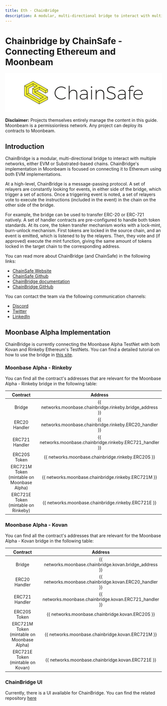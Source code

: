 ```yaml
---
title: Eth - ChainBridge
description: A modular, multi-directional bridge to interact with multiple networks that connect Ethereum and Moonbeam
---
```


# Chainbridge by ChainSafe - Connecting Ethereum and Moonbeam

![ChainSafe Banner](../images/chainbridge/dapps-chainbridge-banner.png)

**Disclaimer:** Projects themselves entirely manage the content in this guide. Moonbeam is a permissionless network. Any project can deploy its contracts to Moonbeam.

## Introduction

ChainBridge is a modular, multi-directional bridge to interact with multiple networks, either EVM or Substrated-based chains. ChainBridge's implementation in Moonbeam is focused on connecting it to Ethereum using both EVM implementations.

At a high-level, ChainBridge is a message-passing protocol. A set of relayers are constantly looking for events, in either side of the bridge, which trigger a set of actions. Once a triggering event is noted, a set of relayers vote to execute the instructions (included in the event) in the chain on the other side of the bridge.

For example, the bridge can be used to transfer ERC-20 or ERC-721 natively. A set of handler contracts are pre-configured to handle both token standards. At its core, the token transfer mechanism works with a lock-mint, burn-unlock mechanism. First tokens are locked in the source chain, and an event is emitted, which is listened to by the relayers. Then, they vote and (if approved) execute the mint function, giving the same amount of tokens locked in the target chain to the corresponding address.

You can read more about ChainBridge (and ChainSafe) in the following links:

-  [ChainSafe Website](https://chainsafe.io/)
-  [ChainSafe Github](https://github.com/chainsafe)
-  [ChainBridge documentation](https://chainbridge.chainsafe.io/)
-  [ChainBridge GitHub](https://github.com/ChainSafe/ChainBridge)

You can contact the team via the following communication channels:

-  [Discord](https://discord.gg/xSAwrnCWcg)
-  [Twitter](https://twitter.com/ChainSafeth)
-  [LinkedIn](https://www.linkedin.com/company/chainsafe-systems)

## Moonbase Alpha Implementation

ChainBridge is currently connecting the Moonbase Alpha TestNet with both Kovan and Rinkeby Ethereum's TestNets. You can find a detailed tutorial on how to use the bridge in [this site](/integrations/bridges/ethereum/chainbridge/).

### Moonbase Alpha - Rinkeby

You can find all the contract's addresses that are relevant for the Moonbase Alpha - Rinkeby bridge in the following table:

|                  Contract                  |                          Address                           |
| :----------------------------------------: | :--------------------------------------------------------: |
|                   Bridge                   | {{ networks.moonbase.chainbridge.rinkeby.bridge_address }} |
|               ERC20 Handler                | {{ networks.moonbase.chainbridge.rinkeby.ERC20_handler }}  |
|               ERC721 Handler               | {{ networks.moonbase.chainbridge.rinkeby.ERC721_handler }} |
|                ERC20S Token                |     {{ networks.moonbase.chainbridge.rinkeby.ERC20S }}     |
| ERC721M Token (mintable on Moonbase Alpha) |    {{ networks.moonbase.chainbridge.rinkeby.ERC721M }}     |
|    ERC721E Token (mintable on Rinkeby)     |    {{ networks.moonbase.chainbridge.rinkeby.ERC721E }}     |

### Moonbase Alpha - Kovan

You can find all the contract's addresses that are relevant for the Moonbase Alpha - Kovan bridge in the following table:

|                  Contract                  |                         Address                          |
| :----------------------------------------: | :------------------------------------------------------: |
|                   Bridge                   | {{ networks.moonbase.chainbridge.kovan.bridge_address }} |
|               ERC20 Handler                | {{ networks.moonbase.chainbridge.kovan.ERC20_handler }}  |
|               ERC721 Handler               | {{ networks.moonbase.chainbridge.kovan.ERC721_handler }} |
|                ERC20S Token                |     {{ networks.moonbase.chainbridge.kovan.ERC20S }}     |
| ERC721M Token (mintable on Moonbase Alpha) |    {{ networks.moonbase.chainbridge.kovan.ERC721M }}     |
|     ERC721E Token (mintable on Kovan)      |    {{ networks.moonbase.chainbridge.kovan.ERC721E }}     |

### ChainBridge UI

Currently, there is a UI available for ChainBridge. You can find the related repository [here](https://github.com/ChainSafe/chainbridge-ui)
